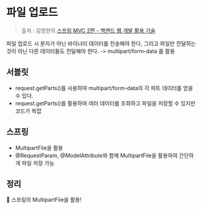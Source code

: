 파일 업로드
==
> 출처 : 김영한의 [스프링 MVC 2편 - 백엔드 웹 개발 활용 기술](https://www.inflearn.com/course/%EC%8A%A4%ED%94%84%EB%A7%81-mvc-2/dashboard)


파일 업로드 시 문자가 아닌 바이너리 데이터를 전송해야 한다, 그리고 파일만 전달하는 것이 아닌 다른 데이터들도 전달해야 한다.
-> multipart/form-data 를 활용

서블릿
--
- request.getParts()를 사용하여 multipart/form-data의 각 파트 데이터를 얻을 수 있다.
- request.getParts()를 활용하여 여러 데이터를 조회하고 파일을 저장할 수 있지만 코드가 복잡

스프링
--
- MultipartFile을 활용
- @RequestParam, @ModelAttribute와 함께 MultipartFile을 활용하여 간단하게 파일 저장 가능

정리
--
:rocket: 스프링의 MultipartFile을 활용!